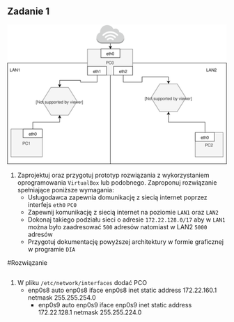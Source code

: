 Zadanie 1
---------

![zadanie 1](zadanie-1.svg)

1. Zaprojektuj oraz przygotuj prototyp rozwiązania z wykorzystaniem oprogramowania ``VirtualBox`` lub podobnego. 
Zaproponuj rozwiązanie spełniające poniższe wymagania:
   * Usługodawca zapewnia domunikację z siecią internet poprzez interfejs ``eth0`` ``PC0``
   * Zapewnij komunikację z siecią internet na poziomie ``LAN1`` oraz ``LAN2``
   * Dokonaj takiego podziału sieci o adresie ``172.22.128.0/17`` aby w ``LAN1`` można było zaadresować ``500`` adresów natomiast w LAN2 ``5000`` adresów    
   * Przygotuj dokumentację powyższej architektury w formie graficznej w programie ``DIA``
 


#Rozwiązanie 
##
1. W pliku ```/etc/network/interfaces``` dodać 
  PCO
   - enp0s8
		auto enp0s8
		iface enp0s8 inet static
		address 172.22.160.1
		netmask 255.255.254.0
	 - enp0s9
		auto enp0s9
		iface enp0s9 inet static
		address 172.22.128.1
		netmask 255.255.224.0
